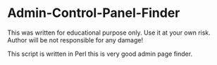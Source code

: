 # Admin-Control-Panel-Finder
 This was written for educational purpose only. Use it at your own risk.
 Author will be not responsible for any damage!

This script is written in Perl this is very good admin page finder.
